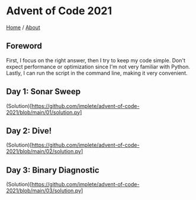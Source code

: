 # Advent of Code 2021

[Home](https://adventofcode.com/2021/) / [About](https://adventofcode.com/2021/about)

## Foreword

First, I focus on the right answer, then I try to keep my code simple. Don't expect performance or optimization since I'm not very familiar with Python. Lastly, I can run the script in the command line, making it very convenient. 

## Day 1: Sonar Sweep

(Solution)[https://github.com/implete/advent-of-code-2021/blob/main/01/solution.py]

## Day 2: Dive!

(Solution)[https://github.com/implete/advent-of-code-2021/blob/main/02/solution.py]

## Day 3: Binary Diagnostic

(Solution)[https://github.com/implete/advent-of-code-2021/blob/main/03/solution.py]
